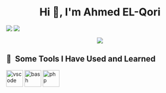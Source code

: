 <h1 align="center">Hi 👋, I'm Ahmed EL-Qori</h1>
<p diplay=flex>
<img  src="https://github-readme-stats.vercel.app/api?username=ahmedelqori&show_icons=true&theme=dark"/>

<img src="https://github-readme-stats.vercel.app/api/top-langs/?username=ahmedelqori&layout=compact">
</p>
<p align="center">
<img  src="https://github.com/thepiyushmalhotra/thepiyushmalhotra/blob/output/github-contribution-grid-snake.svg">
</p>
<h2> 🚀 &nbsp;Some Tools I Have Used and Learned</h2>
<p align="left">
<img align="center" src="https://cdn4.iconfinder.com/data/icons/logos-and-brands/512/187_Js_logo_logos-512.png" alt="vscode" width="45" height="45"/>
<img align="center" src="https://cdn1.iconfinder.com/data/icons/logotypes/32/badge-html-5-512.png" alt="bash" width="45" height="45"/>
<img align="center" src="https://cdn1.iconfinder.com/data/icons/logotypes/32/badge-css-3-512.png" alt="php" width="45" height="45"/>
</p>
